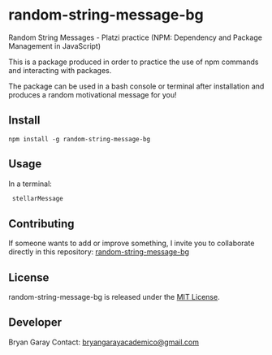 # random-string-message-bg
<p>Random String Messages - Platzi practice (NPM: Dependency and Package Management in JavaScript)</p>
This is a package produced in order to practice the use of npm commands and interacting with packages. 
<p>The package can be used in a bash console or terminal after installation and produces a random motivational message for you!</p>

## Install

```npm
npm install -g random-string-message-bg
```

## Usage
In a terminal:
```bash
 stellarMessage
```

## Contributing

If someone wants to add or improve something, I invite you to collaborate directly in this repository: [random-string-message-bg](https://github.com/BryanGaray99/random-string-message-bg)

## License

random-string-message-bg is released under the [MIT License](https://opensource.org/licenses/MIT).

## Developer
Bryan Garay
Contact: bryangarayacademico@gmail.com
